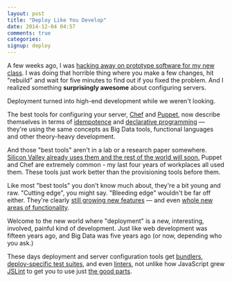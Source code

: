 ```yaml
---
layout: post
title: "Deploy Like You Develop"
date: 2014-12-04 04:57
comments: true
categories: 
signup: deploy
---
```

A few weeks ago,  I was <a href="http://rails-deploy-in-an-hour.com">hacking away on prototype software for my new class</a>.
I was doing that horrible thing where you make a few changes, hit "rebuild" and wait for five minutes to find out if you
fixed the problem. And I realized something <b>surprisingly awesome</b> about configuring servers.

Deployment turned into high-end development while we weren't looking.

The best tools for configuring your server, <a href="http://getchef.com">Chef</a> and <a href="http://puppetlabs.com">Puppet</a>, now describe themselves in terms of <a href="http://en.wikipedia.org/wiki/Idempotence">idempotence</a> and <a href="http://en.wikipedia.org/wiki/Declarative_programming">declarative programming</a> &mdash;
they're using the same concepts as Big Data tools, functional languages and other theory-heavy development.

And those "best tools" aren't in a lab or a research paper somewhere. <a href="http://redmonk.com/dberkholz/2013/05/03/devops-and-cloud-a-view-from-outside-the-bay-area-bubble/">Silicon Valley already uses them and the rest of the world will soon.</a> Puppet and Chef are extremely common - my last four years of workplaces all used them. These tools just work better than the provisioning tools before them.

Like most "best tools" you don't know much about, they're a bit young and raw. "Cutting edge", you might say. "Bleeding edge" wouldn't be far off either. They're
clearly <a href="https://docs.puppetlabs.com/mcollective/">still growing new features</a> &mdash; and even <a href="https://github.com/opscode/chef-metal">whole new areas of functionality</a>.

Welcome to the new world where "deployment" is a new, interesting, involved, painful kind of development. Just like web development was fifteen years ago, and Big Data was five years ago (or now, depending who you ask.)

These days deployment and server configuration tools get <a href="https://github.com/applicationsonline/librarian-chef">bundlers</a>, <a href="https://github.com/test-kitchen/test-kitchen">deploy-specific test suites</a>, and even <a href="http://acrmp.github.io/foodcritic/">linters</a>, not unlike how JavaScript grew <a href="http://www.jslint.com/">JSLint</a> to get you to use just <a href="http://www.amazon.com/JavaScript-Good-Parts-Douglas-Crockford/dp/0596517742">the good parts</a>.
